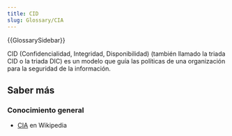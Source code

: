 ```yaml
---
title: CID
slug: Glossary/CIA
---
```


{{GlossarySidebar}}

CID (Confidencialidad, Integridad, Disponibilidad) (también llamado la triada CID o la triada DIC) es un modelo que guía las políticas de una organización para la seguridad de la información.

## Saber más

### Conocimiento general

- [CIA](https://es.wikipedia.org/wiki/Seguridad_de_la_información#Concepción_de_la_seguridad_de_la_información) en Wikipedia
